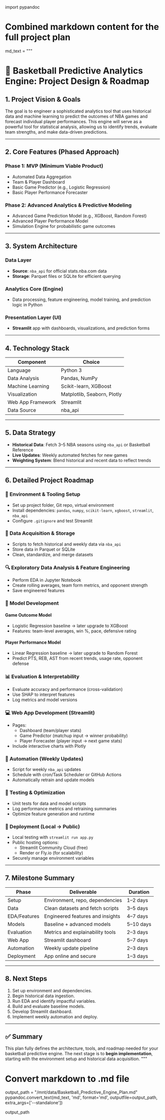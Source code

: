 import pypandoc

# Combined markdown content for the full project plan
md_text = """
# 🏀 Basketball Predictive Analytics Engine: Project Design & Roadmap

## 1. Project Vision & Goals
The goal is to engineer a sophisticated analytics tool that uses historical data and machine learning to predict the outcomes of NBA games and forecast individual player performances. This engine will serve as a powerful tool for statistical analysis, allowing us to identify trends, evaluate team strengths, and make data-driven predictions.

---

## 2. Core Features (Phased Approach)

### Phase 1: MVP (Minimum Viable Product)
- Automated Data Aggregation
- Team & Player Dashboard
- Basic Game Predictor (e.g., Logistic Regression)
- Basic Player Performance Forecaster

### Phase 2: Advanced Analytics & Predictive Modeling
- Advanced Game Prediction Model (e.g., XGBoost, Random Forest)
- Advanced Player Performance Model
- Simulation Engine for probabilistic game outcomes

---

## 3. System Architecture

### Data Layer
- **Source**: `nba_api` for official stats.nba.com data
- **Storage**: Parquet files or SQLite for efficient querying

### Analytics Core (Engine)
- Data processing, feature engineering, model training, and prediction logic in Python

### Presentation Layer (UI)
- **Streamlit** app with dashboards, visualizations, and prediction forms

---

## 4. Technology Stack
| Component | Choice |
|------------|---------|
| Language | Python 3 |
| Data Analysis | Pandas, NumPy |
| Machine Learning | Scikit-learn, XGBoost |
| Visualization | Matplotlib, Seaborn, Plotly |
| Web App Framework | Streamlit |
| Data Source | nba_api |

---

## 5. Data Strategy
- **Historical Data**: Fetch 3–5 NBA seasons using `nba_api` or Basketball Reference
- **Live Updates**: Weekly automated fetches for new games
- **Weighting System**: Blend historical and recent data to reflect trends

---

## 6. Detailed Project Roadmap

### 🧩 Environment & Tooling Setup
- Set up project folder, Git repo, virtual environment
- Install dependencies: `pandas`, `numpy`, `scikit-learn`, `xgboost`, `streamlit`, `nba_api`
- Configure `.gitignore` and test Streamlit

### 🏀 Data Acquisition & Storage
- Scripts to fetch historical and weekly data via `nba_api`
- Store data in Parquet or SQLite
- Clean, standardize, and merge datasets

### 🔍 Exploratory Data Analysis & Feature Engineering
- Perform EDA in Jupyter Notebook
- Create rolling averages, team form metrics, and opponent strength
- Save engineered features

### 🤖 Model Development
#### Game Outcome Model
- Logistic Regression baseline → later upgrade to XGBoost
- Features: team-level averages, win %, pace, defensive rating

#### Player Performance Model
- Linear Regression baseline → later upgrade to Random Forest
- Predict PTS, REB, AST from recent trends, usage rate, opponent defense

### 📊 Evaluation & Interpretability
- Evaluate accuracy and performance (cross-validation)
- Use SHAP to interpret features
- Log metrics and model versions

### 💻 Web App Development (Streamlit)
- Pages:
  - Dashboard (team/player stats)
  - Game Predictor (matchup input → winner probability)
  - Player Forecaster (player input → next game stats)
- Include interactive charts with Plotly

### 🔄 Automation (Weekly Updates)
- Script for weekly `nba_api` updates
- Schedule with cron/Task Scheduler or GitHub Actions
- Automatically retrain and update models

### 🧪 Testing & Optimization
- Unit tests for data and model scripts
- Log performance metrics and retraining summaries
- Optimize feature generation and runtime

### 🚀 Deployment (Local → Public)
- Local testing with `streamlit run app.py`
- Public hosting options:
  - Streamlit Community Cloud (free)
  - Render or Fly.io (for scalability)
- Securely manage environment variables

---

## 7. Milestone Summary

| Phase | Deliverable | Duration |
|--------|--------------|-----------|
| Setup | Environment, repo, dependencies | 1–2 days |
| Data | Clean datasets and fetch scripts | 3–5 days |
| EDA/Features | Engineered features and insights | 4–7 days |
| Models | Baseline + advanced models | 5–10 days |
| Evaluation | Metrics and explainability tools | 2–3 days |
| Web App | Streamlit dashboard | 5–7 days |
| Automation | Weekly update pipeline | 2–3 days |
| Deployment | App online and secure | 1–3 days |

---

## 8. Next Steps
1. Set up environment and dependencies.  
2. Begin historical data ingestion.  
3. Run EDA and identify impactful variables.  
4. Build and evaluate baseline models.  
5. Develop Streamlit dashboard.  
6. Implement weekly automation and deploy.

---

## ✅ Summary
This plan fully defines the architecture, tools, and roadmap needed for your basketball predictive engine. The next stage is to **begin implementation**, starting with the environment setup and historical data acquisition.
"""

# Convert markdown to .md file
output_path = "/mnt/data/Basketball_Predictive_Engine_Plan.md"
pypandoc.convert_text(md_text, 'md', format='md', outputfile=output_path, extra_args=['--standalone'])

output_path
